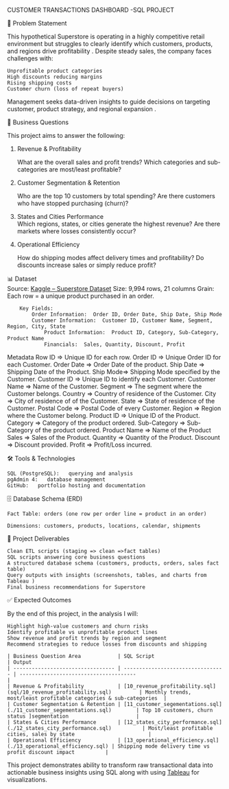 
CUSTOMER TRANSACTIONS DASHBOARD -SQL PROJECT

📌 Problem Statement  

This hypothetical Superstore is operating in a highly competitive retail environment but struggles to clearly identify   which customers, products, and regions drive profitability  .
Despite steady sales, the company faces challenges with:

    Unprofitable product categories  
    High discounts reducing margins  
    Rising shipping costs  
    Customer churn (loss of repeat buyers)  

Management seeks data-driven insights to guide decisions on targeting customer, product strategy, and regional expansion  .

🎯 Business Questions  

This project aims to answer the following:

1.   Revenue & Profitability  

     What are the overall sales and profit trends?
     Which categories and sub-categories are most/least profitable?

2.   Customer Segmentation & Retention  

     Who are the top 10 customers by total spending?
     Are there customers who have stopped purchasing (churn)?

3.   States and Cities Performance  
     Which regions, states, or cities generate the highest revenue?
     Are there markets where losses consistently occur?

4.   Operational Efficiency  

     How do shipping modes affect delivery times and profitability?
     Do discounts increase sales or simply reduce profit?



📊 Dataset  
	Source:   [Kaggle – Superstore Dataset](https://www.kaggle.com/datasets/vivek468/superstore-dataset-final)
	Size:   9,994 rows, 21 columns
	Grain:   Each row = a unique product purchased in an order.
	
		Key Fields:
			Order Information:  Order ID, Order Date, Ship Date, Ship Mode
			Customer Information:  Customer ID, Customer Name, Segment, Region, City, State
     			Product Information:  Product ID, Category, Sub-Category, Product Name
     			Financials:  Sales, Quantity, Discount, Profit

Metadata
Row ID => Unique ID for each row.
Order ID => Unique Order ID for each Customer.
Order Date => Order Date of the product.
Ship Date => Shipping Date of the Product.
Ship Mode=> Shipping Mode specified by the Customer.
Customer ID => Unique ID to identify each Customer.
Customer Name => Name of the Customer.
Segment => The segment where the Customer belongs.
Country => Country of residence of the Customer.
City => City of residence of of the Customer.
State => State of residence of the Customer.
Postal Code => Postal Code of every Customer.
Region => Region where the Customer belong.
Product ID => Unique ID of the Product.
Category => Category of the product ordered.
Sub-Category => Sub-Category of the product ordered.
Product Name => Name of the Product
Sales => Sales of the Product.
Quantity => Quantity of the Product.
Discount => Discount provided.
Profit => Profit/Loss incurred.
 
🛠 Tools & Technologies  

	SQL (PostgreSQL):   querying and analysis
	pgAdmin 4:   database management
	GitHub:   portfolio hosting and documentation

🗄️ Database Schema (ERD)

	Fact Table: orders (one row per order line = product in an order)

	Dimensions: customers, products, locations, calendar, shipments

📌 Project Deliverables  

	Clean ETL scripts (staging => clean =>fact tables)
	SQL scripts answering core business questions
	A structured database schema (customers, products, orders, sales fact table)
	Query outputs with insights (screenshots, tables, and charts from Tableau )
	Final business recommendations for Superstore


 ✅ Expected Outcomes  

By the end of this project, in the analysis I will:

	Highlight high-value customers and churn risks
	Identify profitable vs unprofitable product lines
	Show revenue and profit trends by region and segment
	Recommend strategies to reduce losses from discounts and shipping
	
	| Business Question Area            | SQL Script                        | Output
	| --------------------------------- | --------------------------------- | -------------------------------------- 							|
	| Revenue & Profitability           | [10_revenue_profitability.sql](sql/10_revenue_profitability.sql)         | Monthly trends, most/least profitable categories & sub-categories	|
	| Customer Segmentation & Retention | [11_customer_segementations.sql](./11_customer_segementations.sql)        | Top 10 customers, churn status ]segmentation						|
	| States & Cities Performance       | [12_states_city_performance.sql](./12_states_city_performance.sql)          | Most/least profitable cities, sales by state						|
	| Operational Efficiency            | [13_operational_efficiency.sql](./13_operational_efficiency.sql) | Shipping mode delivery time vs profit discount impact			|

This project demonstrates ability to transform raw transactional data into actionable business insights using SQL along with using [Tableau](https://public.tableau.com/app/profile/godwin.jnr.okoko/viz/superstore_17568519068350/superstorevisualizations?publish=yes) for visualizations.

